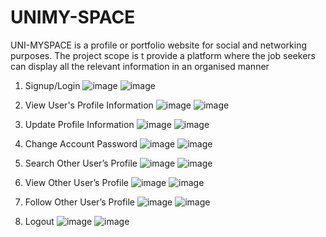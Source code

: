 # UNIMY-SPACE
UNI-MYSPACE is a profile or portfolio website for social and networking purposes. The project scope is t provide a platform where the job seekers can 
display all the relevant information in an organised 
manner

1. Signup/Login
![image](https://user-images.githubusercontent.com/32039212/174486677-16442c86-52b0-4261-88ad-866150600086.png)
![image](https://user-images.githubusercontent.com/32039212/174486710-df30dd0f-57b0-4039-ba9a-552ab01d362c.png)


2. View User's Profile Information
![image](https://user-images.githubusercontent.com/32039212/174486719-a305a8ba-3339-4402-8ba6-110bbc1e3e9f.png)
![image](https://user-images.githubusercontent.com/32039212/174486724-34f4a6dc-1063-40e3-b0f2-5c0b729362cc.png)

3. Update Profile Information
![image](https://user-images.githubusercontent.com/32039212/174486749-b9540e2b-0624-43a3-9c04-e10a41abb7de.png)
![image](https://user-images.githubusercontent.com/32039212/174486755-d62e669b-ebb9-4b49-911a-7856be0929b2.png)

4. Change Account Password
![image](https://user-images.githubusercontent.com/32039212/174486778-4597b140-e1f8-4518-bb02-f1b76beb8b34.png)
![image](https://user-images.githubusercontent.com/32039212/174486784-b71f3e00-bba9-4086-a266-38ca75fbe60a.png)

5. Search Other User’s Profile
![image](https://user-images.githubusercontent.com/32039212/174486792-1e01884d-18bd-45a4-876d-9b4f88488c10.png)
![image](https://user-images.githubusercontent.com/32039212/174486841-cae81f53-24d4-46b9-b0df-ffe8b43aca2d.png)

6. View Other User’s Profile
![image](https://user-images.githubusercontent.com/32039212/174486858-114e6bc4-df0c-4a72-aacd-d0d8b3ef62ba.png)
![image](https://user-images.githubusercontent.com/32039212/174486865-e8d65afa-f1a0-4926-956b-34d544018284.png)

7. Follow Other User’s Profile
![image](https://user-images.githubusercontent.com/32039212/174486875-20695904-c95d-45d3-ae0c-d495f646785d.png)
![image](https://user-images.githubusercontent.com/32039212/174486882-4d38fa9b-59d8-4d2d-b606-08979c29a0e9.png)

8. Logout
![image](https://user-images.githubusercontent.com/32039212/174486899-82af325b-a535-4cf1-8525-b744fc6d22da.png)
![image](https://user-images.githubusercontent.com/32039212/174486907-7c9f8e38-0ce1-4ba2-8f80-2e8ccc557c02.png)

